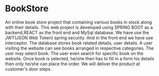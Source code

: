 # BookStore
An online book store project that containing various books in stock along with their details. 
This web project is developed using SPRING BOOT as a backend,REACT as the front end and MySql database.
We have use the JWT(JSON Web Token) spring security.
And in the front end we have use interceptor.
The database stores book related details, user details.
A user visiting the website can see books arranged in respective categories. 
The user may select book.
The user even search for specific book on the website.
Once book is selected, he/she then has to fill in a form his details then only he/she can place the order.
We will deliver the product at customer's door steps.
